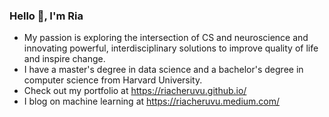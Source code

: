 ### Hello 👋, I'm Ria 
- My passion is exploring the intersection of CS and neuroscience and innovating powerful, interdisciplinary solutions to improve quality of life and inspire change.
- I have a master's degree in data science and a bachelor's degree in computer science from Harvard University.
- Check out my portfolio at https://riacheruvu.github.io/
- I blog on machine learning at https://riacheruvu.medium.com/
